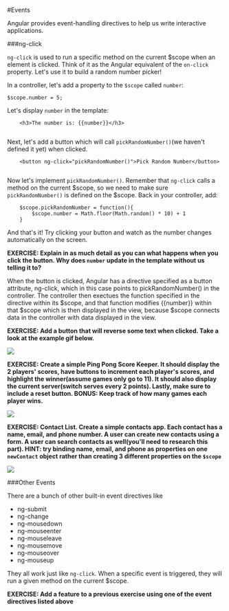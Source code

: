 #Events

Angular provides event-handling directives to help us write interactive applications.

###ng-click

`ng-click` is used to run a specific method on the current $scope when an element is clicked. Think of it as the Angular equivalent of the `on-click` property.  Let's use it to build a random number picker!

In a controller, let's add a property to the `$scope` called `number`:

```
$scope.number = 5;  
```

Let's display `number` in the template:

```
    <h3>The number is: {{number}}</h3>
    
```

Next, let's add a button which will call `pickRandomNumber()`(we haven't defined it yet) when clicked.

```
    <button ng-click="pickRandomNumber()">Pick Random Number</button>
    
```

Now let's implement `pickRandomNumber()`. Remember that `ng-click` calls a method on the current $scope, so we need to make sure `pickRandomNumber()` is defined on the $scope. Back in your controller, add:

```
    $scope.pickRandomNumber = function(){
        $scope.number = Math.floor(Math.random() * 10) + 1
    }
```

And that's it!  Try clicking your button and watch as the number changes automatically on the screen.

**EXERCISE:  Explain in as much detail as you can what happens when you click the button.  Why does `number` update in the template without us telling it to?**

When the button is clicked, Angular has a directive specified as a button attribute, ng-click, which in this case points to pickRandomNumber() in the controller. The controller then exectues the function specified in the directive within its $scope, and that function modifies {{number}} within that $scope which is then displayed in the view, because $scope connects data in the controller with data displayed in the view.

**EXERCISE: Add a button that will reverse some text when clicked.  Take a look at the example gif below.**

![](http://zippy.gfycat.com/ClosedFreshGar.gif)

**EXERCISE: Create a simple Ping Pong Score Keeper.  It should display the 2 players' scores, have buttons to increment each player's scores, and highlight the winner(assume games only go to 11).  It should also display the current server(switch serves every 2 points).  Lastly, make sure to include a reset button.  BONUS: Keep track of how many games each player wins.**

![](https://i.gyazo.com/40d31881e3774f4f374503920e784931.gif)


**EXERCISE: Contact List.  Create a simple contacts app.  Each contact has a name, email, and phone number.  A user can create new contacts using a form.  A user can search contacts as well(you'll need to research this part). HINT: try binding name, email, and phone as properties on one `newContact` object rather than creating 3 different properties on the `$scope`**


![](https://i.gyazo.com/e1dba3d8e24812690d1af363630af5a6.gif)


###Other Events

There are a bunch of other built-in event directives like

* ng-submit
* ng-change
* ng-mousedown
* ng-mouseenter
* ng-mouseleave
* ng-mousemove
* ng-mouseover
* ng-mouseup

They all work just like `ng-click`.  When a specific event is triggered, they will run a given method on the current $scope.  

**EXERCISE: Add a feature to a previous exercise using one of the event directives listed above**

